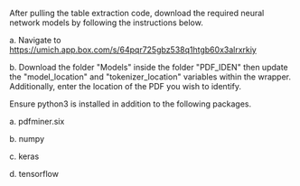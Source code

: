 After pulling the table extraction code, download the required neural network models by following the instructions below.

a.  Navigate to https://umich.app.box.com/s/64pqr725gbz538q1htgb60x3alrxrkiy

b.  Download the folder "Models" inside the folder "PDF_IDEN"
then update the "model_location" and "tokenizer_location" variables within the wrapper.
Additionally, enter the location of the PDF you wish to identify.

Ensure python3 is installed in addition to the following packages.

a. pdfminer.six

b. numpy

c. keras

d. tensorflow
